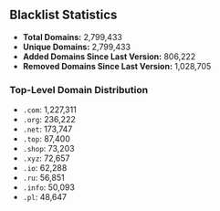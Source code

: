 ## Blacklist Statistics

- **Total Domains:** 2,799,433
- **Unique Domains:** 2,799,433
- **Added Domains Since Last Version:** 806,222
- **Removed Domains Since Last Version:** 1,028,705

### Top-Level Domain Distribution

-  `.com`: 1,227,311
-  `.org`: 236,222
-  `.net`: 173,747
-  `.top`: 87,400
-  `.shop`: 73,203
-  `.xyz`: 72,657
-  `.io`: 62,288
-  `.ru`: 56,851
-  `.info`: 50,093
-  `.pl`: 48,647
